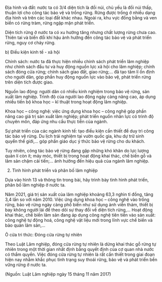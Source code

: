 Địa hình và đất: nước ta có 3/4 diện tích là đồi núi, chủ yếu là đồi núi thấp, thuận lợi cho công tác bảo vệ và trồng rừng. Rừng được trồng ở nhiều dạng địa hình và trên các loại đất khác nhau. Ngoài ra, khu vực đồng bằng và ven biển có rừng tràm, rừng ngập mặn phát triển.

Diện tích rừng ở nước ta có xu hướng tăng nhưng chất lượng rừng chưa cao. Thiên tai và biến đổi khí hậu ảnh hưởng đến công tác bảo vệ và phát triển rừng, nguy cơ cháy rừng.

b) Điều kiện kinh tế - xã hội

Chính sách: nước ta đã thực hiện nhiều chính sách phát triển lâm nghiệp như chính sách đầu tư và huy động nguồn lực xã hội cho lâm nghiệp; chính sách đóng cửa rừng; chính sách giao đất, giao rừng;... đã tạo tâm lí ổn định cho người dân, góp phần huy động nguồn lực vào bảo vệ, phát triển rừng trên diện tích được giao.

Nguồn lao động: người dân có nhiều kinh nghiệm trong bảo vệ rừng, sản xuất lâm nghiệp. Trình độ của người lao động ngày càng nâng cao, áp dụng nhiều tiến bộ khoa học – kĩ thuật trong hoạt động lâm nghiệp.

Khoa học – công nghệ: việc ứng dụng khoa học – công nghệ góp phần nâng cao giá trị sản xuất lâm nghiệp; phát triển nguồn nhân lực có trình độ chuyên môn, đáp ứng nhu cầu thực tiễn của ngành.

Sự phát triển của các ngành kinh tế: tạo điều kiện cần thiết để duy trì công tác bảo vệ rừng. Du lịch trải nghiệm tại vườn quốc gia, khu dự trữ sinh quyển thế giới,... góp phần giáo dục ý thức bảo vệ rừng cho du khách.

Tuy nhiên, công tác bảo vệ rừng đang gặp những khó khăn do lực lượng quản lí còn ít; máy móc, thiết bị trong hoạt động khai thác, chế biến gỗ và lâm sản chậm cải tiến;... ảnh hưởng đến hiệu quả của ngành lâm nghiệp.

2. Tình hình phát triển và phân bố lâm nghiệp

Dựa vào hình 13 và thông tin trong bài, hãy trình bày tình hình phát triển, phân bố lâm nghiệp ở nước ta.

Năm 2021, giá trị sản xuất của lâm nghiệp khoảng 63,3 nghìn tỉ đồng, tăng 3,4 lần so với năm 2010. Việc ứng dụng khoa học – công nghệ vào trồng rừng, bảo vệ rừng ngày càng phổ biến như sử dụng ảnh viễn thám, thiết bị bay không người lái để theo dõi sự thay đổi về diện tích rừng,... Hoạt động khai thác, chế biến lâm sản đang áp dụng công nghệ tiên tiến vào sản xuất: công nghệ tự động hoá, công nghệ vật liệu mới trong lĩnh vực chế biến và bảo quản lâm sản,...

Ô cửa tri thức:
Đóng cửa rừng tự nhiên

Theo Luật Lâm nghiệp, đóng cửa rừng tự nhiên là dừng khai thác gỗ rừng tự nhiên trong một thời gian nhất định bằng quyết định của cơ quan nhà nước có thẩm quyền. Việc đóng cửa rừng tự nhiên là rất cần thiết trong giai đoạn hiện nay nhằm khắc phục tình trạng suy thoái rừng, bảo vệ và phát triển bền vững rừng ở nước ta.

(Nguồn: Luật Lâm nghiệp ngày 15 tháng 11 năm 2017)